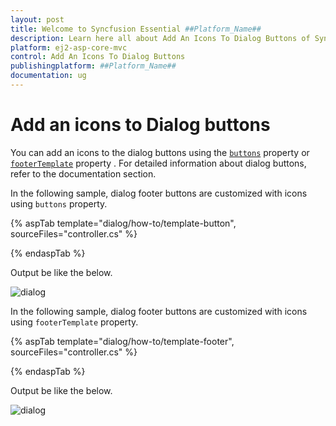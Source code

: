 ```yaml
---
layout: post
title: Welcome to Syncfusion Essential ##Platform_Name##
description: Learn here all about Add An Icons To Dialog Buttons of Syncfusion Essential ##Platform_Name## widgets based on HTML5 and jQuery.
platform: ej2-asp-core-mvc
control: Add An Icons To Dialog Buttons
publishingplatform: ##Platform_Name##
documentation: ug
---
```



# Add an icons to Dialog buttons

You can add an icons to the dialog buttons using the [`buttons`](https://help.syncfusion.com/cr/aspnetcore-js2/Syncfusion.EJ2.Popups.Dialog.html#Syncfusion_EJ2_Popups_Dialog_Buttons) property or [`footerTemplate`](https://help.syncfusion.com/cr/aspnetcore-js2/Syncfusion.EJ2.Popups.Dialog.html#Syncfusion_EJ2_Popups_Dialog_FooterTemplate) property . For detailed information about dialog buttons, refer to the documentation section.

In the following sample, dialog footer buttons are customized with icons using `buttons` property.

{% aspTab template="dialog/how-to/template-button", sourceFiles="controller.cs" %}

{% endaspTab %}

Output be like the below.

![dialog](../images/dialog-btn-icon.png)

In the following sample, dialog footer buttons are customized with icons using `footerTemplate` property.

{% aspTab template="dialog/how-to/template-footer", sourceFiles="controller.cs" %}

{% endaspTab %}

Output be like the below.

![dialog](../images/dialog-btn-icon.png)